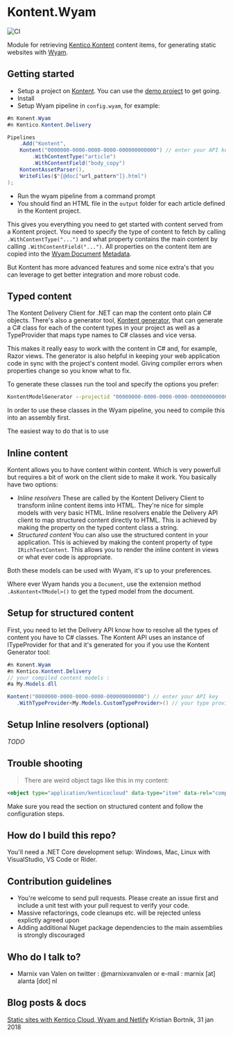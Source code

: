 # Kontent.Wyam

![CI](https://github.com/alanta/Kontent.Wyam/workflows/CI/badge.svg?branch=master)

Module for retrieving [Kentico Kontent](https://kontent.ai) content items, for generating static websites with [Wyam](https://wyam.io).

## Getting started

* Setup a project on [Kontent](https://app.kontent.ai/sign-up). You can use the [demo project](https://docs.kontent.ai/tutorials/set-up-kontent/projects/manage-projects#a-creating-a-sample-project) to get going.
* Install 
* Setup Wyam pipeline in `config.wyam`, for example:

```c#
#n Konent.Wyam
#n Kentico.Kontent.Delivery

Pipelines
    .Add("Kontent", 
    Kontent("0000000-0000-0000-0000-000000000000") // enter your API key
        .WithContentType("article")
        .WithContentField("body_copy")
    KontentAssetParser(),
    WriteFiles($"{@doc["url_pattern"]}.html")
);
```

* Run the wyam pipeline from a command prompt
* You should find an HTML file in the `output` folder for each article defined in the Kontent project.

This gives you everything you need to get started with content served from a Kontent project. You need to specify the type of content to fetch by calling `.WithContentType("...")` and what property contains the main content by calling `.WithContentField("...")`. All properties on the content item are copied into the [Wyam Document](https://wyam.io/docs/concepts/documents) [Metadata](https://wyam.io/docs/concepts/metadata).

But Kontent has more advanced features and some nice extra's that you can leverage to get better integration and more robust code.

## Typed content

The Kontent Delivery Client for .NET can map the content onto plain C# objects. There's also a generator tool, [Kontent generator](https://github.com/Kentico/kontent-generators-net), that can generate a C# class for each of the content types in your project as well as a TypeProvider that maps type names to C# classes and vice versa.

This makes it really easy to work with the content in C# and, for example, Razor views. The generator is also helpful in keeping your web application code in sync with the project's content model. Giving compiler errors when properties change so you know what to fix.

To generate these classes run the tool and specify the options you prefer:

```cmd
KontentModelGenerator --projectid "00000000-0000-0000-0000-000000000000" --outputdir Models --namespace My.Models -s true -g true
```

In order to use these classes in the Wyam pipeline, you need to compile this into an assembly first.

The easiest way to do that is to use 

## Inline content

Kontent allows you to have content within content. Which is very powerfull but requires a bit of work on the client side to make it work.
You basically have two options:

* _Inline resolvers_
  These are called by the Kontent Delivery Client to transform inline content items into HTML. They're nice for simple models with very basic HTML.
  Inline resolvers enable the Delivery API client to map structured content directly to HTML. This is achieved by making the property on the typed content class a string.
* _Structured content_
  You can also use the structured content in your application. This is achieved by making the content property of type `IRichTextContent`. This allows you to render the inline content in views or what ever code is appropriate.

Both these models can be used with Wyam, it's up to your preferences.

Where ever Wyam hands you a `Document`, use the extension method `.AsKontent<TModel>()` to get the typed model from the document.

## Setup for structured content

First, you need to let the Delivery API know how to resolve all the types of content you have to C# classes. The Kontent API uses an instance of ITypeProvider for that and it's generated for you if you use the Kontent Generator tool:

```c#
#n Konent.Wyam
#n Kentico.Kontent.Delivery
// your compiled content models :
#a My.Models.dll 

Kontent("0000000-0000-0000-0000-000000000000") // enter your API key
   .WithTypeProvider<My.Models.CustomTypeProvider>() // your type provider
```

## Setup Inline resolvers (optional)

_TODO_

## Trouble shooting

> There are weird object tags like this in my content: 

```xml
<object type="application/kenticocloud" data-type="item" data-rel="component" data-codename="n2ef9e997_4691_0118_8777_c0ac9cee683b"></object>
```

Make sure you read the section on structured content and follow the configuration steps.

## How do I build this repo?

You'll need a .NET Core development setup: Windows, Mac, Linux with VisualStudio, VS Code or Rider.

## Contribution guidelines

* You're welcome to send pull requests. Please create an issue first and include a unit test with your pull request to verify your code.
* Massive refactorings, code cleanups etc. will be rejected unless explictly agreed upon
* Adding additional Nuget package dependencies to the main assemblies is strongly discouraged

## Who do I talk to?

* Marnix van Valen on twitter : @marnixvanvalen or e-mail : marnix [at] alanta [dot] nl

## Blog posts & docs

[Static sites with Kentico Cloud, Wyam and Netlify](https://www.kenticotricks.com/blog/static-sites-with-kentico-cloud) Kristian Bortnik, 31 jan 2018
